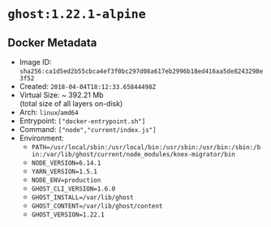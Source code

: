 # `ghost:1.22.1-alpine`

## Docker Metadata

- Image ID: `sha256:ca1d5ed2b55cbca4ef3f0bc297d08a617eb2996b18ed416aa5de8243298e3f52`
- Created: `2018-04-04T18:12:33.65844498Z`
- Virtual Size: ~ 392.21 Mb  
  (total size of all layers on-disk)
- Arch: `linux`/`amd64`
- Entrypoint: `["docker-entrypoint.sh"]`
- Command: `["node","current/index.js"]`
- Environment:
  - `PATH=/usr/local/sbin:/usr/local/bin:/usr/sbin:/usr/bin:/sbin:/bin:/var/lib/ghost/current/node_modules/knex-migrator/bin`
  - `NODE_VERSION=6.14.1`
  - `YARN_VERSION=1.5.1`
  - `NODE_ENV=production`
  - `GHOST_CLI_VERSION=1.6.0`
  - `GHOST_INSTALL=/var/lib/ghost`
  - `GHOST_CONTENT=/var/lib/ghost/content`
  - `GHOST_VERSION=1.22.1`
